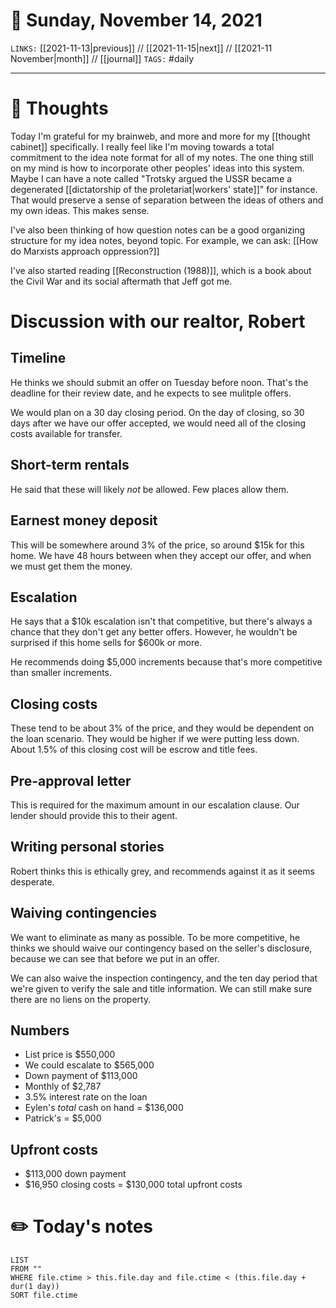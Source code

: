 # 📅 Sunday, November 14, 2021
`LINKS:` [[2021-11-13|previous]] // [[2021-11-15|next]] // [[2021-11 November|month]] // [[journal]] 
`TAGS:` #daily

---
# 💭 Thoughts
Today I'm grateful for my brainweb, and more and more for my [[thought cabinet]] specifically. I really feel like I'm moving towards a total commitment to the idea note format for all of my notes. The one thing still on my mind is how to incorporate other peoples' ideas into this system. Maybe I can have a note called "Trotsky argued the USSR became a degenerated [[dictatorship of the proletariat|workers' state]]" for instance. That would preserve a sense of separation between the ideas of others and my own ideas. This makes sense. 

I've also been thinking of how question notes can be a good organizing structure for my idea notes, beyond topic. For example, we can ask: [[How do Marxists approach oppression?]] 

I've also started reading [[Reconstruction (1988)]], which is a book about the Civil War and its social aftermath that Jeff got me. 

# Discussion with our realtor, Robert

## Timeline
He thinks we should submit an offer on Tuesday before noon. That's the deadline for their review date, and he expects to see mulitple offers.

We would plan on a 30 day closing period. On the day of closing, so 30 days after we have our offer accepted, we would need all of the closing costs available for transfer. 

## Short-term rentals
He said that these will likely *not* be allowed. Few places allow them.

## Earnest money deposit
This will be somewhere around 3% of the price, so around $15k for this home. We have 48 hours between when they accept our offer, and when we must get them the money.

## Escalation
He says that a $10k escalation isn't that competitive, but there's always a chance that they don't get any better offers. However, he wouldn't be surprised if this home sells for $600k or more. 

He recommends doing $5,000 increments because that's more competitive than smaller increments. 

## Closing costs
These tend to be about 3% of the price, and they would be dependent on the loan scenario. They would be higher if we were putting less down. About 1.5% of this closing cost will be escrow and title fees. 

## Pre-approval letter
This is required for the maximum amount in our escalation clause. Our lender should provide this to their agent. 

## Writing personal stories
Robert thinks this is ethically grey, and recommends against it as it seems desperate. 

## Waiving contingencies
We want to eliminate as many as possible. To be more competitive, he thinks we should waive our contingency based on the seller's disclosure, because we can see that before we put in an offer. 

We can also waive the inspection contingency, and the ten day period that we're given to verify the sale and title information. We can still make sure there are no liens on the property. 

## Numbers
- List price is $550,000
- We could escalate to $565,000
- Down payment of $113,000
- Monthly of $2,787
- 3.5% interest rate on the loan
- Eylen's *total* cash on hand = $136,000
- Patrick's = $5,000

## Upfront costs
- $113,000 down payment
- $16,950 closing costs
= $130,000 total upfront costs

# ✏️ Today's notes
```dataview
LIST 
FROM ""
WHERE file.ctime > this.file.day and file.ctime < (this.file.day + dur(1 day))
SORT file.ctime
```
